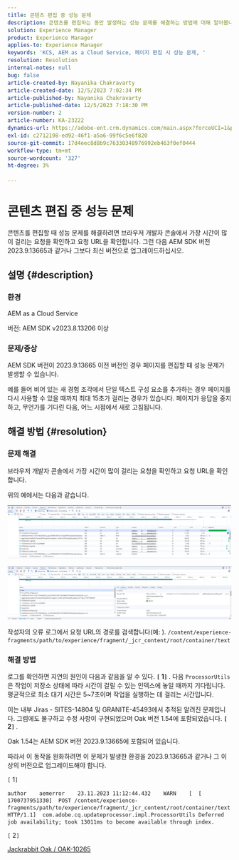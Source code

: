 ```yaml
---
title: 콘텐츠 편집 중 성능 문제
description: 콘텐츠를 편집하는 동안 발생하는 성능 문제를 해결하는 방법에 대해 알아봅니다. AEM SDK 버전 2023.9.13665과 같거나 그보다 최신 버전으로 업그레이드하십시오.
solution: Experience Manager
product: Experience Manager
applies-to: Experience Manager
keywords: 'KCS, AEM as a Cloud Service, 페이지 편집 시 성능 문제, '
resolution: Resolution
internal-notes: null
bug: false
article-created-by: Nayanika Chakravarty
article-created-date: 12/5/2023 7:02:34 PM
article-published-by: Nayanika Chakravarty
article-published-date: 12/5/2023 7:18:30 PM
version-number: 2
article-number: KA-23222
dynamics-url: https://adobe-ent.crm.dynamics.com/main.aspx?forceUCI=1&pagetype=entityrecord&etn=knowledgearticle&id=043862d7-a093-ee11-be37-6045bd006793
exl-id: c2712198-ed92-46f1-a5a6-99f6c5e6f820
source-git-commit: 17d4eec8d8b9c76330348976992eb463f0ef0444
workflow-type: tm+mt
source-wordcount: '327'
ht-degree: 3%

---
```


# 콘텐츠 편집 중 성능 문제


콘텐츠를 편집할 때 성능 문제를 해결하려면 브라우저 개발자 콘솔에서 가장 시간이 많이 걸리는 요청을 확인하고 요청 URL을 확인합니다. 그런 다음 AEM SDK 버전 2023.9.13665과 같거나 그보다 최신 버전으로 업그레이드하십시오.

## 설명 {#description}


### 환경

AEM as a Cloud Service

버전: AEM SDK v2023.8.13206 이상

### 문제/증상

AEM SDK 버전이 2023.9.13665 이전 버전인 경우 페이지를 편집할 때 성능 문제가 발생할 수 있습니다.

예를 들어 비어 있는 새 경험 조각에서 단일 텍스트 구성 요소를 추가하는 경우 페이지를 다시 사용할 수 있을 때까지 최대 15초가 걸리는 경우가 있습니다. 페이지가 응답을 중지하고, 무언가를 기다린 다음, 어느 시점에서 새로 고침됩니다.


## 해결 방법 {#resolution}


### 문제 해결

브라우저 개발자 콘솔에서 가장 시간이 많이 걸리는 요청을 확인하고 요청 URL을 확인합니다.

위의 예에서는 다음과 같습니다.

![](assets/20d78534-ad8a-ee11-8179-6045bd006a22.png)

![](assets/76c14aea-ad8a-ee11-8179-6045bd006a22.png)

작성자의 오류 로그에서 요청 URL의 경로를 검색합니다(예: ). `/content/experience-fragments/path/to/experience/fragment/_jcr_content/root/container/text`

### 해결 방법

로그를 확인하면 지연의 원인이 다음과 같음을 알 수 있다. <b>`[` 1`]` </b>. 다음 `ProcessorUtils` 은 작업이 저장소 상태에 따라 시간이 걸릴 수 있는 인덱스에 놓일 때까지 기다립니다. 평균적으로 최소 대기 시간은 5~7초이며 작업을 실행하는 데 걸리는 시간입니다.

이는 내부 Jiras - SITES-14804 및 GRANITE-45493에서 추적된 알려진 문제입니다. 그럼에도 불구하고 수정 사항이 구현되었으며 Oak 버전 1.54에 포함되었습니다. <b>`[` 2`]` </b>.

Oak 1.54는 AEM SDK 버전 2023.9.13665에 포함되어 있습니다.

따라서 이 동작을 완화하려면 이 문제가 발생한 환경을 2023.9.13665과 같거나 그 이상의 버전으로 업그레이드해야 합니다.

`[` 1`]`


```
author    aemerror    23.11.2023 11:12:44.432    WARN    [  [ 1700737951330]  POST /content/experience-fragments/path/to/experience/fragment/_jcr_content/root/container/text HTTP/1.1]  com.adobe.cq.updateprocessor.impl.ProcessorUtils Deferred job availability; took 13011ms to become available through index.
```


`[` 2`]`

[Jackrabbit Oak / OAK-10265](https://issues.apache.org/jira/browse/OAK-10265)
